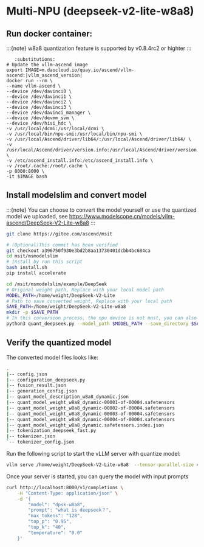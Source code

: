 # Multi-NPU (deepseek-v2-lite-w8a8)

## Run docker container:
:::{note}
w8a8 quantization feature is supported by v0.8.4rc2 or highter
:::

```{code-block} bash
   :substitutions:
# Update the vllm-ascend image
export IMAGE=m.daocloud.io/quay.io/ascend/vllm-ascend:|vllm_ascend_version|
docker run --rm \
--name vllm-ascend \
--device /dev/davinci0 \
--device /dev/davinci1 \
--device /dev/davinci2 \
--device /dev/davinci3 \
--device /dev/davinci_manager \
--device /dev/devmm_svm \
--device /dev/hisi_hdc \
-v /usr/local/dcmi:/usr/local/dcmi \
-v /usr/local/bin/npu-smi:/usr/local/bin/npu-smi \
-v /usr/local/Ascend/driver/lib64/:/usr/local/Ascend/driver/lib64/ \
-v /usr/local/Ascend/driver/version.info:/usr/local/Ascend/driver/version.info \
-v /etc/ascend_install.info:/etc/ascend_install.info \
-v /root/.cache:/root/.cache \
-p 8000:8000 \
-it $IMAGE bash
```

## Install modelslim and convert model
:::{note}
You can choose to convert the model yourself or use the quantized model we uploaded, 
see https://www.modelscope.cn/models/vllm-ascend/DeepSeek-V2-Lite-w8a8
:::

```bash
git clone https://gitee.com/ascend/msit

# (Optional)This commit has been verified
git checkout a396750f930e3bd2b8aa13730401dcbb4bc684ca
cd msit/msmodelslim
# Install by run this script
bash install.sh
pip install accelerate

cd /msit/msmodelslim/example/DeepSeek
# Original weight path, Replace with your local model path
MODEL_PATH=/home/weight/DeepSeek-V2-Lite
# Path to save converted weight, Replace with your local path
SAVE_PATH=/home/weight/DeepSeek-V2-Lite-w8a8
mkdir -p $SAVE_PATH
# In this conversion process, the npu device is not must, you can also set --device_type cpu to have a conversion
python3 quant_deepseek.py --model_path $MODEL_PATH --save_directory $SAVE_PATH --device_type npu --act_method 2 --w_bit 8 --a_bit 8  --is_dynamic True
```

## Verify the quantized model
The converted model files looks like:
```bash
.
|-- config.json
|-- configuration_deepseek.py
|-- fusion_result.json
|-- generation_config.json
|-- quant_model_description_w8a8_dynamic.json
|-- quant_model_weight_w8a8_dynamic-00001-of-00004.safetensors
|-- quant_model_weight_w8a8_dynamic-00002-of-00004.safetensors
|-- quant_model_weight_w8a8_dynamic-00003-of-00004.safetensors
|-- quant_model_weight_w8a8_dynamic-00004-of-00004.safetensors
|-- quant_model_weight_w8a8_dynamic.safetensors.index.json
|-- tokenization_deepseek_fast.py
|-- tokenizer.json
`-- tokenizer_config.json
```

Run the following script to start the vLLM server with quantize model:
```bash
vllm serve /home/weight/DeepSeek-V2-Lite-w8a8  --tensor-parallel-size 4 --trust-remote-code --served-model-name "dpsk-w8a8" --max-model-len 4096
```

Once your server is started, you can query the model with input prompts
```bash
curl http://localhost:8000/v1/completions \
    -H "Content-Type: application/json" \
    -d '{
        "model": "dpsk-w8a8",
        "prompt": "what is deepseek？",
        "max_tokens": "128",
        "top_p": "0.95",
        "top_k": "40",
        "temperature": "0.0"
    }'
```
